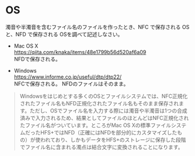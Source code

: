 # OS
濁音や半濁音を含むファイル名のファイルを作ったとき、NFC で保存される OS と、NFD で保存される OSを調べて記述しなさい。

* Mac OS X  
https://qiita.com/knaka/items/48e1799b56d520af6a09  
NFDで保存される。

* Windows  
https://www.informe.co.jp/useful/dtp/dtp22/  
NFCで保存される。
NFDのファイルはそのまま。

> Windowsをはじめとする多くのOSとファイルシステムでは、NFC正規化されたファイル名もNFD正規化されたファイル名もそのまま保存されます。ただし、OSでファイル名を入力する際には濁音や半濁音は1つの合成済みで入力されるため、結果としてファイルのほとんどはNFC正規化されたファイル名がついています。ところがMac OS Xの標準ファイルシステムだったHFS+ではNFD（正確にはNFDを部分的にカスタマイズしたもの）が使われており、しかもデータをHFS+のストレージに保存した段階でファイル名に含まれる濁点は結合文字に変換されることになります。